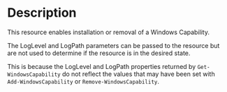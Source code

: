 # Description

This resource enables installation or removal of a Windows Capability.

The LogLevel and LogPath parameters can be passed to the resource but
are not used to determine if the resource is in the desired state.

This is because the LogLevel and LogPath properties returned by
`Get-WindowsCapability` do not reflect the values that may have been
set with `Add-WindowsCapability` or `Remove-WindowsCapability`.

